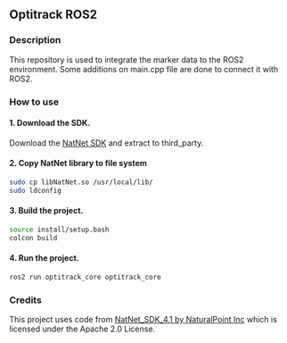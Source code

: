 ## Optitrack ROS2

### Description
This repository is used to integrate the marker data to the ROS2 environment. Some additions on main.cpp file are done to connect it with ROS2. 

### How to use
#### 1. Download the SDK.
Download the [NatNet SDK](https://s3.amazonaws.com/naturalpoint/software/NatNetSDKLinux/ubuntu/NatNet_SDK_4.1_ubuntu.tar) and extract to third_party.
#### 2. Copy NatNet library to file system
```bash
sudo cp libNatNet.so /usr/local/lib/
sudo ldconfig
```
#### 3. Build the project.
```bash
source install/setup.bash
colcon build
```
#### 4. Run the project.
```bash
ros2 run optitrack_core optitrack_core
```

### Credits
This project uses code from [NatNet_SDK_4.1 by NaturalPoint Inc](https://optitrack.com/software/natnet-sdk/) which is licensed under the Apache 2.0 License.

